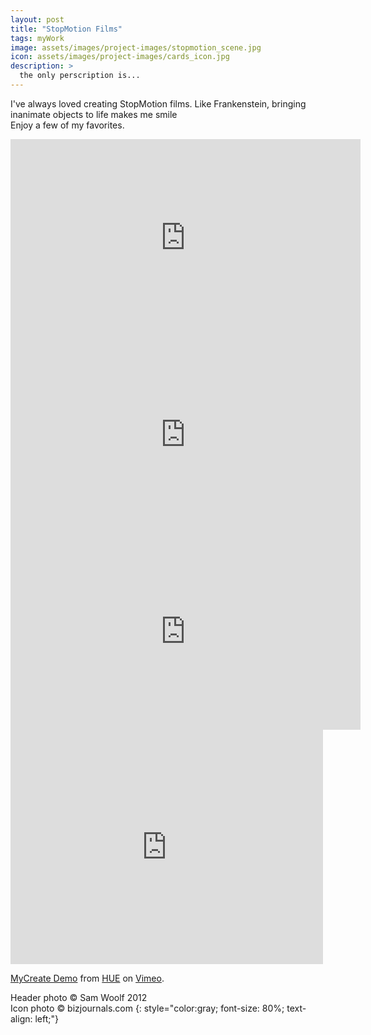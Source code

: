 ```yaml
---
layout: post
title: "StopMotion Films"
tags: myWork
image: assets/images/project-images/stopmotion_scene.jpg
icon: assets/images/project-images/cards_icon.jpg
description: >
  the only perscription is...
---
```


I've always loved creating StopMotion films. Like Frankenstein, bringing inanimate objects to life makes me smile <br> Enjoy a few of my favorites.
<iframe width="560" height="315" src="https://www.youtube.com/embed/H-lGtvpZX58?rel=0" frameborder="0" allowfullscreen></iframe>
<br>
<iframe width="560" height="315" src="https://www.youtube.com/embed/dO2hR9EqV5k?rel=0" frameborder="0" allowfullscreen></iframe>
<br>
<iframe width="560" height="315" src="https://www.youtube.com/embed/ESMddDazsIE?rel=0" frameborder="0" allowfullscreen></iframe>
<br>
<iframe src="https://player.vimeo.com/video/52548022" width="500" height="375" frameborder="0" webkitallowfullscreen mozallowfullscreen allowfullscreen></iframe>
<p><a href="https://vimeo.com/52548022">MyCreate Demo</a> from <a href="https://vimeo.com/huehd">HUE</a> on <a href="https://vimeo.com">Vimeo</a>.</p>

Header photo &copy; Sam Woolf 2012<br>
Icon photo &copy; bizjournals.com
{: style="color:gray; font-size: 80%; text-align: left;"}